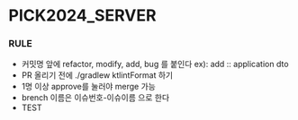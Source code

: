 # PICK2024_SERVER
### RULE
+ 커밋명 앞에 refactor, modify, add, bug 를 붙인다 ex): add :: application dto
+ PR 올리기 전에  ./gradlew ktlintFormat 하기
+ 1명 이상 approve를 눌러야 merge 가능
+ brench 이름은 이슈번호-이슈이름 으로 한다
+ TEST

